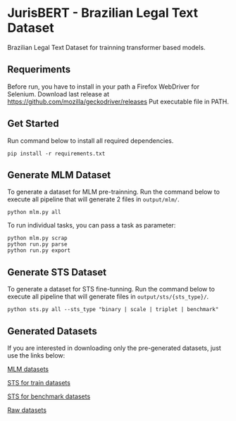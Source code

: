 # JurisBERT - Brazilian Legal Text Dataset
Brazilian Legal Text Dataset for trainning transformer based models.

## Requeriments
Before run, you have to install in your path a Firefox WebDriver for Selenium.
Download last release at <https://github.com/mozilla/geckodriver/releases>
Put executable file in PATH.

## Get Started
Run command below to install all required dependencies.

```shell
pip install -r requirements.txt
```

## Generate MLM Dataset
To generate a dataset for MLM pre-trainning.
Run the command below to execute all pipeline that will generate 2 files in `output/mlm/`.

```shell
python mlm.py all
```

To run individual tasks, you can pass a task as parameter:

```shell
python mlm.py scrap
python run.py parse
python run.py export
```

## Generate STS Dataset
To generate a dataset for STS fine-tunning.
Run the command below to execute all pipeline that will generate files in `output/sts/{sts_type}/`.

```shell
python sts.py all --sts_type "binary | scale | triplet | benchmark"
```

## Generated Datasets
If you are interested in downloading only the pre-generated datasets, just use the links below:

[MLM datasets](./resources/mlm)

[STS for train datasets](./resources/sts/scale)

[STS for benchmark datasets](./resources/sts/benchmark)

[Raw datasets](./resources/raw)
